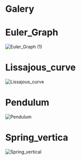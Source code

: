 # Galery

# Euler_Graph
![Euler_Graph (1)](https://github.com/ImamJhe/Math_Animation/assets/95597578/020498b6-1d35-4831-9fee-f6472541778b)

# Lissajous_curve
![Lissajous_curve](https://github.com/ImamJhe/Math_Animation/assets/95597578/44b14796-7b8b-4b76-97ec-4672d727b07a)

# Pendulum
![Pendulum](https://github.com/ImamJhe/Math_Animation/assets/95597578/bf2e0ac4-e9a0-4e60-8d7f-4bb5df901805)

# Spring_vertica
![Spring_vertical](https://github.com/ImamJhe/Math_Animation/assets/95597578/4f673ba0-b9a8-4b63-81da-e7bb9114c985)
